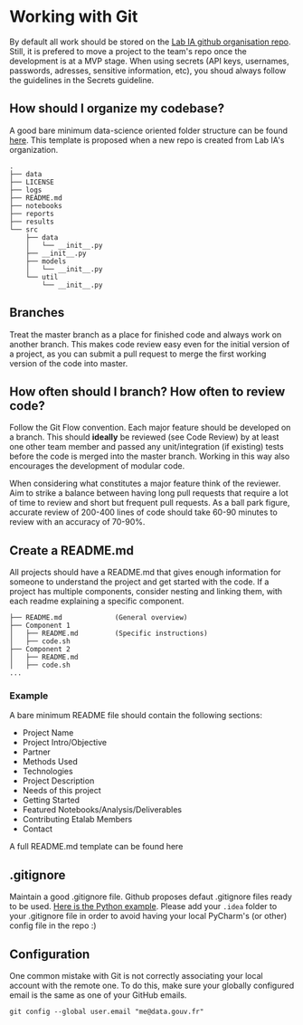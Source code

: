 
# Working with Git

By default all work should be stored on the [Lab IA github organisation repo](https://github.com/etalab-ia/). Still, it is prefered to move a project to the team's repo once the development is at a MVP stage. When using secrets (API keys, usernames, passwords, adresses, sensitive information, etc), you shoud  always follow the guidelines in the Secrets guideline. 

## How should I organize my codebase?

A good bare minimum data-science oriented folder structure can be found [here](https://github.com/etalab-ia/data_science_template).
This template is proposed when a new repo is created from Lab IA's organization.

```
.
├── data
├── LICENSE
├── logs
├── README.md
├── notebooks
├── reports
├── results
└── src
    ├── data
    │   └── __init__.py
    ├── __init__.py
    ├── models
    │   └── __init__.py
    └── util
        └── __init__.py
```




## Branches

Treat the master branch as a place for finished code and always work on another branch. This makes code review easy even for the initial version of a project, as you can submit a pull request to merge the first working version of the code into master.

## How often should I branch? How often to review code?

Follow the Git Flow convention. Each major feature should be developed on a branch. This should **ideally** be reviewed (see Code Review) by at least one other team member and passed any unit/integration (if existing) tests before the code is merged into the master branch. Working in this way also encourages the development of modular code.

When considering what constitutes a major feature think of the reviewer. Aim to strike a balance between having long pull requests that require a lot of time to review and short but frequent pull requests. As a ball park figure, accurate review of 200-400 lines of code should take 60-90 minutes to review with an accuracy of 70-90%.

## Create a README.md

All projects should have a README.md that gives enough information for someone to understand the project and get started with the code. If a project has multiple components, consider nesting and linking them, with each readme explaining a specific component.

```
├── README.md             (General overview)
├── Component 1
│   ├── README.md         (Specific instructions)
│   ├── code.sh
├── Component 2
│   ├── README.md
│   ├── code.sh
...
```

### Example
A bare minimum README file should contain the following sections:

* Project Name
* Project Intro/Objective
* Partner
* Methods Used
* Technologies
* Project Description
* Needs of this project
* Getting Started
* Featured Notebooks/Analysis/Deliverables
* Contributing Etalab Members
* Contact

A full README.md template can be found here

## .gitignore

Maintain a good .gitignore file. Github proposes defaut .gitignore files ready to be used. [Here is the Python example](https://github.com/github/gitignore/blob/master/Python.gitignore). Please add your `.idea` folder to your .gitignore file in order to avoid having your local PyCharm's (or other) config file in the repo :) 

## Configuration

One common mistake with Git is not correctly associating your local account with the remote one. To do this, make sure your globally configured email is the same as one of your GitHub emails.

```git config --global user.email "me@data.gouv.fr"```
